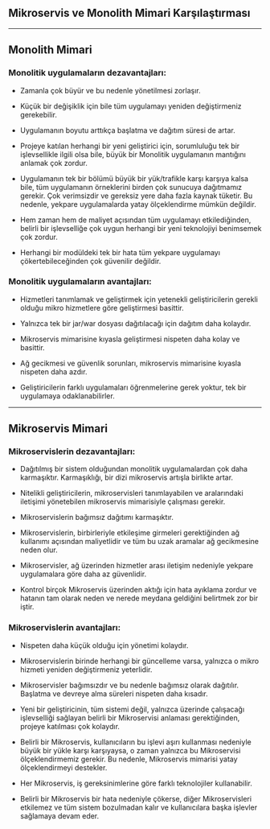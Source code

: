
## Mikroservis ve Monolith Mimari Karşılaştırması
<hr>

## Monolith Mimari

### Monolitik uygulamaların dezavantajları:

- Zamanla çok büyür ve bu nedenle yönetilmesi zorlaşır.

- Küçük bir değişiklik için bile tüm uygulamayı yeniden değiştirmeniz gerekebilir.

- Uygulamanın boyutu arttıkça başlatma ve dağıtım süresi de artar.

- Projeye katılan herhangi bir yeni geliştirici için, sorumluluğu tek bir işlevsellikle ilgili olsa bile, büyük bir Monolitik uygulamanın mantığını anlamak çok zordur.

- Uygulamanın tek bir bölümü büyük bir yük/trafikle karşı karşıya kalsa bile, tüm uygulamanın örneklerini birden çok sunucuya dağıtmamız gerekir. Çok verimsizdir ve gereksiz yere daha fazla kaynak tüketir. Bu nedenle, yekpare uygulamalarda yatay ölçeklendirme mümkün değildir.

- Hem zaman hem de maliyet açısından tüm uygulamayı etkilediğinden, belirli bir işlevselliğe çok uygun herhangi bir yeni teknolojiyi benimsemek çok zordur.

- Herhangi bir modüldeki tek bir hata tüm yekpare uygulamayı çökertebileceğinden çok güvenilir değildir.


### Monolitik uygulamaların avantajları:

- Hizmetleri tanımlamak ve geliştirmek için yetenekli geliştiricilerin gerekli olduğu mikro hizmetlere göre geliştirmesi basittir.

- Yalnızca tek bir jar/war dosyası dağıtılacağı için dağıtım daha kolaydır.

- Mikroservis mimarisine kıyasla geliştirmesi nispeten daha kolay ve basittir.

- Ağ gecikmesi ve güvenlik sorunları, mikroservis mimarisine kıyasla nispeten daha azdır.

- Geliştiricilerin farklı uygulamaları öğrenmelerine gerek yoktur, tek bir uygulamaya odaklanabilirler.

<hr>

## Mikroservis Mimari

### Mikroservislerin dezavantajları:

- Dağıtılmış bir sistem olduğundan monolitik uygulamalardan çok daha karmaşıktır. Karmaşıklığı, bir dizi mikroservis artışla birlikte artar.

- Nitelikli geliştiricilerin, mikroservisleri tanımlayabilen ve aralarındaki iletişimi yönetebilen mikroservis mimarisiyle çalışması gerekir.

- Mikroservislerin bağımsız dağıtımı karmaşıktır.

- Mikroservislerin, birbirleriyle etkileşime girmeleri gerektiğinden ağ kullanımı açısından maliyetlidir ve tüm bu uzak aramalar ağ gecikmesine neden olur.

- Mikroservisler, ağ üzerinden hizmetler arası iletişim nedeniyle yekpare uygulamalara göre daha az güvenlidir.

- Kontrol birçok Mikroservis üzerinden aktığı için hata ayıklama zordur ve hatanın tam olarak neden ve nerede meydana geldiğini belirtmek zor bir iştir.

### Mikroservislerin avantajları:

- Nispeten daha küçük olduğu için yönetimi kolaydır.

- Mikroservislerin birinde herhangi bir güncelleme varsa, yalnızca o mikro hizmeti yeniden değiştirmeniz yeterlidir.

- Mikroservisler bağımsızdır ve bu nedenle bağımsız olarak dağıtılır. Başlatma ve devreye alma süreleri nispeten daha kısadır.

- Yeni bir geliştiricinin, tüm sistemi değil, yalnızca üzerinde çalışacağı işlevselliği sağlayan belirli bir Mikroservisi anlaması gerektiğinden, projeye katılması çok kolaydır.

- Belirli bir Mikroservis, kullanıcıların bu işlevi aşırı kullanması nedeniyle büyük bir yükle karşı karşıyaysa, o zaman yalnızca bu Mikroservisi ölçeklendirmemiz gerekir. Bu nedenle, Mikroservis mimarisi yatay ölçeklendirmeyi destekler.

- Her Mikroservis, iş gereksinimlerine göre farklı teknolojiler kullanabilir.

- Belirli bir Mikroservis bir hata nedeniyle çökerse, diğer Mikroservisleri etkilemez ve tüm sistem bozulmadan kalır ve kullanıcılara başka işlevler sağlamaya devam eder.